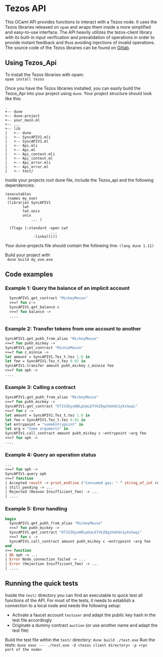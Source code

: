 # Tezos API

This OCaml API provides functions to interact with a Tezos node. It uses the Tezos libraries released on ```opam``` and
wraps them inside a more simplified and easy-to-use interface. The API heavily utilizes the tezos-client library with
its built-in input verification and prevalidation of operations in order to provide instant feedback and thus avoiding injections
of invalid operations.  
The source code of the Tezos libraries can be found on [Gitlab](https://gitlab.com/tezos/tezos/).
## Using Tezos_Api
To install the Tezos libraries with opam:  
```opam install tezos```

Once you have the Tezos libraries installed, you can easily build the Tezos_Api into your project using ```dune```. Your project structure should look like this:

```
.  
+-- dune  
+-- dune-project
+-- your_main.ml
+-- ...
+-- lib
|   +-- dune
|   +-- SyncAPIV1.mli
|   +-- SyncAPIV1.ml
|   +-- Api.mli
|   +-- Api.ml
|   +-- Api_context.mli
|   +-- Api_context.ml
|   +-- Api_error.mli
|   +-- Api_error.ml
|   +-- test/
```

Inside your projects root dune file, include the Tezos_api and the following dependencies:
```
(executables
 (names my_exe)
 (libraries SyncAPIV1
 	    lwt
	    lwt.unix
	    unix
            ... )

  (flags (:standard -open Lwt
                     ...
  	 	     -linkall)))
```
Your dune-projects file should contain the following line:
``` (lang dune 1.11) ```

Build your project with  
``` dune build my_exe.exe```

## Code examples
### Example 1: Query the balance of an implicit account
```ocaml
  SyncAPIV1.get_contract "MickeyMouse"
  >>=? fun c->
  SyncAPIV1.get_balance c
  >>=? fun balance ->
  ....
```

### Example 2: Transfer tokens from one account to another
```ocaml
SyncAPIV1.get_pukh_from_alias "MickeyMouse"
>>=? fun pukh_mickey ->
SyncAPIV1.get_contract "MinnieMouse"
>>=? fun c_minnie ->
let amount = SyncAPIV1.Tez_t.tez 1.0 in
let fee = SyncAPIV1.Tez_t.tez 0.02 in
SyncAPIV1.transfer amount pukh_mickey c_minnie fee
>>=? fun oph ->
....
```

### Example 3: Calling a contract
```ocaml
SyncAPIV1.get_pukh_from_alias "MickeyMouse"
>>=? fun pukh_mickey ->
SyncAPIV1.get_contract "KT1VZGyuHDLpUaL67VkZ8gzhmXdn1yXxSwqi"
>>=? fun c ->
let amount = SyncAPIV1.Tez_t.tez 1.0 in
let fee = SyncAPIV1.Tez_t.tez 0.02 in
let entrypoint = "someEntrypoint" in
let arg = "Some arguments" in
SyncAPIV1.call_contract amount pukh_mickey c ~entrypoint ~arg fee
>>=? fun oph ->
....
```

### Example 4: Query an operation status
```ocaml
...
>>=? fun oph ->
SyncAPIV1.query oph
>>=? function
| Accepted result -> print_endline ("Consumed gas: " ^ string_of_int res.consumed_gas) ; ...
| Still_pending -> ...
| Rejected (Reason Insufficient_fee) -> ...
| ....
```

### Example 5: Error handling
```ocaml
begin
  SyncAPIV1.get_pukh_from_alias "MickeyMouse"
  >>=? fun pukh_mickey ->
  SyncAPIV1.get_contract "KT1VZGyuHDLpUaL67VkZ8gzhmXdn1yXxSwqi"
  >>=? fun c ->
  SyncAPIV1.call_contract amount pukh_mickey c ~entrypoint ~arg fee
end
>>= function
| Ok oph -> ...
| Error Node_connection_failed -> ...
| Error (Rejection Insufficient_fee) -> ...
| ....
```

## Running the quick tests
Inside the ```test/``` directory you can find an executable to quick test all functions of the API. For most of the tests, it needs to establish a connection to a local node and needs the following setup:
- Activate a faucet account ```testuser``` and adapt the public key hash in the test file accordingly
- Originate a dummy contract ```auction``` (or use another name and adapt the test file)

Build the test file within the ```test/``` directory:
```dune build ./test.exe```
Run the tests:
```dune exec --- ./test.exe -d <tezos client directory> -p <rpc port of the node>```
